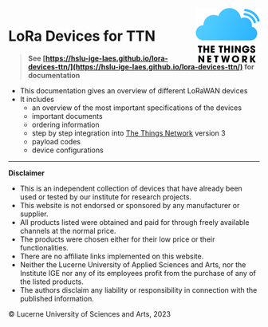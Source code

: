 <img src="https://raw.githubusercontent.com/hslu-ige-laes/lora-devices-ttn/master/docs/ttn-logo.svg" width="128" align="right" class="inline"/>

# LoRa Devices for TTN

> **See [https://hslu-ige-laes.github.io/lora-devices-ttn/](https://hslu-ige-laes.github.io/lora-devices-ttn/) for documentation**

- This documentation gives an overview of different LoRaWAN devices
- It includes
  - an overview of the most important specifications of the devices
  - important documents
  - ordering information
  - step by step integration into [The Things Network](https://www.thethingsnetwork.org/) version 3
  - payload codes
  - device configurations

<hr>

**Disclaimer**<br>
- This is an independent collection of devices that have already been used or tested by our institute for research projects.
- This website is not endorsed or sponsored by any manufacturer or supplier.
- All products listed were obtained and paid for through freely available channels at the normal price.
- The products were chosen either for their low price or their functionalities.
- There are no affiliate links implemented on this website.
- Neither the Lucerne University of Applied Sciences and Arts, nor the Institute IGE nor any of its employees profit from the purchase of any of the listed products.
- The authors disclaim any liability or responsibility in connection with the published information.

&copy; Lucerne University of Sciences and Arts, 2023
  